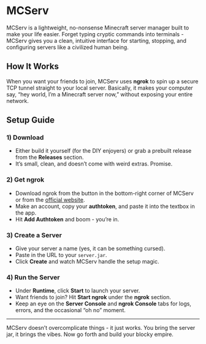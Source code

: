 # MCServ
MCServ is a lightweight, no-nonsense Minecraft server manager built to make your life easier. Forget typing cryptic commands into terminals - MCServ gives you a clean, intuitive interface for starting, stopping, and configuring servers like a civilized human being.

## How It Works
When you want your friends to join, MCServ uses **ngrok** to spin up a secure TCP tunnel straight to your local server. Basically, it makes your computer say, “hey world, I’m a Minecraft server now,” without exposing your entire network.

## Setup Guide

### 1) Download
- Either build it yourself (for the DIY enjoyers) or grab a prebuilt release from the **Releases** section.  
- It’s small, clean, and doesn’t come with weird extras. Promise.

### 2) Get ngrok
- Download ngrok from the button in the bottom-right corner of MCServ or from the [official website](https://ngrok.com/).  
- Make an account, copy your **authtoken**, and paste it into the textbox in the app.  
- Hit **Add Authtoken** and boom - you’re in.

### 3) Create a Server
- Give your server a name (yes, it can be something cursed).  
- Paste in the URL to your `server.jar`.  
- Click **Create** and watch MCServ handle the setup magic.

### 4) Run the Server
- Under **Runtime**, click **Start** to launch your server.  
- Want friends to join? Hit **Start ngrok** under the **ngrok** section.  
- Keep an eye on the **Server Console** and **ngrok Console** tabs for logs, errors, and the occasional “oh no” moment.

---

MCServ doesn’t overcomplicate things - it just works. You bring the server jar, it brings the vibes. Now go forth and build your blocky empire.
